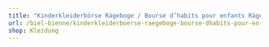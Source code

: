 ```yaml
---
title: "Kinderkleiderbörse Rägeboge / Bourse d’habits pour enfants Rägeboge"
url: /biel-bienne/kinderkleiderboerse-raegeboge-bourse-dhabits-pour-enfants-raegeboge/
shop: Kleidung
---
```

